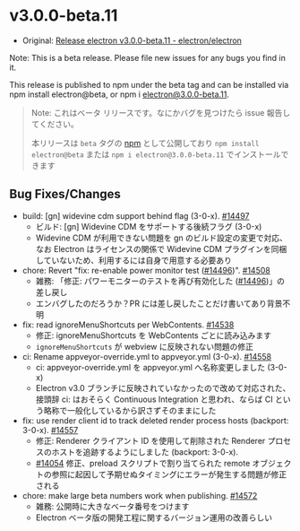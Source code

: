 # v3.0.0-beta.11

* Original: [Release electron v3.0.0-beta.11 - electron/electron](https://github.com/electron/electron/releases/tag/v3.0.0-beta.11)

Note: This is a beta release. Please file new issues for any bugs you find in it.

This release is published to npm under the beta tag and can be installed via npm install electron@beta, or npm i electron@3.0.0-beta.11.

> Note: これはベータ リリースです。なにかバグを見つけたら issue 報告してください。
>
> 本リリースは `beta` タグの [npm](https://www.npmjs.com/package/electron) として公開しており `npm install electron@beta` または `npm i electron@3.0.0-beta.11` でインストールできます

## Bug Fixes/Changes

* build: [gn] widevine cdm support behind flag (3-0-x). [#14497](https://github.com/electron/electron/pull/14497)
  * ビルド: [gn] Widevine CDM をサポートする後続フラグ (3-0-x)
  * Widevine CDM が利用できない問題を gn のビルド設定の変更で対応、なお Electron はライセンスの関係で Widevine CDM プラグインを同梱していないため、利用するには自身で用意する必要あり
* chore: Revert "fix: re-enable power monitor test ([#14496](https://github.com/electron/electron/pull/14496))". [#14508](https://github.com/electron/electron/pull/14508)
  * 雑務: 「修正: パワーモニターのテストを再び有効化した ([#14496](https://github.com/electron/electron/pull/14496))」の差し戻し
  * エンバグしたのだろうか？PR には差し戻したことだけ書いてあり背景不明
* fix: read ignoreMenuShortcuts per WebContents. [#14538](https://github.com/electron/electron/pull/14538)
  * 修正: ignoreMenuShortcuts を WebContents ごとに読み込みます
  * `ignoreMenuShortcuts` が webview に反映されない問題の修正
* ci: Rename appveyor-override.yml to appveyor.yml (3-0-x). [#14558](https://github.com/electron/electron/pull/14558)
  * ci: appveyor-override.yml を appveyor.yml へ名称変更しました (3-0-x)
  * Electron v3.0 ブランチに反映されていなかったので改めて対応された、接頭辞 ci: はおそらく Continuous Integration と思われ、ならば CI という略称で一般化しているから訳さずそのままにした
* fix: use render client id to track deleted render process hosts (backport: 3-0-x). [#14557](https://github.com/electron/electron/pull/14557)
  * 修正: Renderer クライアント ID を使用して削除された Renderer プロセスのホストを追跡するようにしました (backport: 3-0-x).
  * [#14054](https://github.com/electron/electron/issues/14054) 修正、preload スクリプトで割り当てられた remote オブジェクトの参照に起因して予期せぬタイミングにエラーが発生する問題が修正される
* chore: make large beta numbers work when publishing. [#14572](https://github.com/electron/electron/pull/14572)
  * 雑務: 公開時に大きなベータ番号をつけます
  * Electron ベータ版の開発工程に関するバージョン運用の改善らしい
